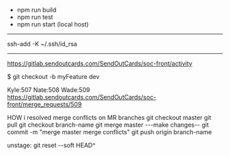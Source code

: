 
  - npm run build
  - npm run test
  - npm run start (local host)

---

ssh-add -K ~/.ssh/id_rsa


---

https://gitlab.sendoutcards.com/SendOutCards/soc-front/activity


$ git checkout -b myFeature dev




Kyle:507
Nate:508
Wade:509
https://gitlab.sendoutcards.com/SendOutCards/soc-front/merge_requests/509


HOW i resolved merge conflicts on MR branches
git checkout master
git pull
git checkout branch-name
git merge master
---make changes--
git commit -m "merge master merge conflicts"
git push origin branch-name




unstage:
git reset --soft HEAD^
